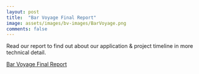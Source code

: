 ```yaml
---
layout: post
title:  "Bar Voyage Final Report"
image: assets/images/bv-images/BarVoyage.png
comments: false
---
```

Read our report to find out about our application & project timeline in more technical detail.

[Bar Voyage Final Report](../assets/FinalReport.pdf)